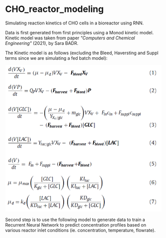 # CHO_reactor_modeling

Simulating reaction kinetics of CHO cells in a bioreactor using RNN.

Data is first generated from first principles using a Monod kinetic model. Kinetic model was taken from paper *"Computers and Chemical Engineering"* (2021), by Sara BADR.

The Kinetic model is as follows (excluding the Bleed, Haversting and Suppl terms since we are simulating a fed batch model):

![1740845044268](image/README/1740845044268.png)

Second step is to use the following model to generate data to train a Recurrent Neural Network to predict concentration profiles based on various reactor inlet conditions (ie. concentration, temperature, flowrate).
